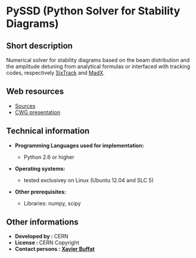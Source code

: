 # PySSD (Python Solver for Stability Diagrams)

## Short description

Numerical solver for stability diagrams based on the beam distribution and the amplitude detuning from analytical formulas or interfaced with tracking codes, respectively <a class="twikiLink" href="/twiki/bin/view/ABPComputing/SixTrack">SixTrack</a> and <a class="twikiLink" href="/twiki/bin/view/ABPComputing/MadX">MadX</a>.

## Web resources

 <ul><li> <a href="https://github.com/PyCOMPLETE/PySSD" target="_blank">Sources</a>
</li> <li> <a href="https://indico.cern.ch/event/631880/contributions/2555033/attachments/1450693/2236796/2017-04-27_PySSD-BimBim-expanded.pdf" target="_blank">CWG presentation</a>
</li></ul>

## Technical information

 

* __Programming Languages used for implementation:__ 
  
    - Python 2.6 or higher
  
  
  
* __Operating systems:__ 
  
    - tested exclusivey on Linux (Ubuntu 12.04 and SLC 5)
  
  
  
* __Other prerequisites:__ 
  
    - Libraries: numpy, scipy
  
  
  

## Other informations

 <ul><li> <b>Developed by : </b>CERN
</li> <li> <b>License : </b>CERN Copyright
</li> <li> <strong>Contact persons : <a href="http://phonebook.cern.ch/phonebook/#personDetails/?id=699946" target="_blank">Xavier Buffat</a></strong>
</li></ul>

